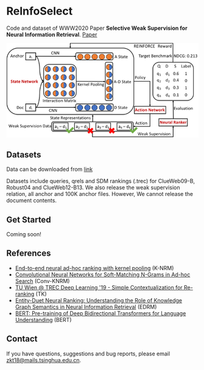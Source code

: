# ReInfoSelect
Code and dataset of WWW2020 Paper **Selective Weak Supervision for Neural Information Retrieval**. [Paper](https://arxiv.org/pdf/2001.10382.pdf)

![ReInfoSelect](ReInfoSelect.png)

## Datasets
Data can be downloaded from [link](https://cloud.tsinghua.edu.cn/d/77741ef1c1704866814a/)

Datasets include queries, qrels and SDM rankings (.trec) for ClueWeb09-B, Robust04 and ClueWeb12-B13. We also release the weak supervision relation, all anchor and 100K anchor files. However, We cannot release the document contents.

## Get Started
Coming soon!

## References
- [End-to-end neural ad-hoc ranking with kernel pooling](http://www.cs.cmu.edu/afs/cs/user/cx/www/papers/K-NRM.pdf) (K-NRM)
- [Convolutional Neural Networks for Soft-Matching N-Grams in Ad-hoc Search](http://www.cs.cmu.edu/~zhuyund/papers/WSDM_2018_Dai.pdf) (Conv-KNRM)
- [TU Wien @ TREC Deep Learning '19 - Simple Contextualization for Re-ranking](https://arxiv.org/pdf/1912.01385.pdf) (TK)
- [Entity-Duet Neural Ranking: Understanding the Role of Knowledge Graph Semantics in Neural Information Retrieval](https://www.aclweb.org/anthology/P18-1223.pdf) (EDRM)
- [BERT: Pre-training of Deep Bidirectional Transformers for Language Understanding](https://arxiv.org/pdf/1810.04805.pdf) (BERT)

## Contact
If you have questions, suggestions and bug reports, please email zkt18@mails.tsinghua.edu.cn.

